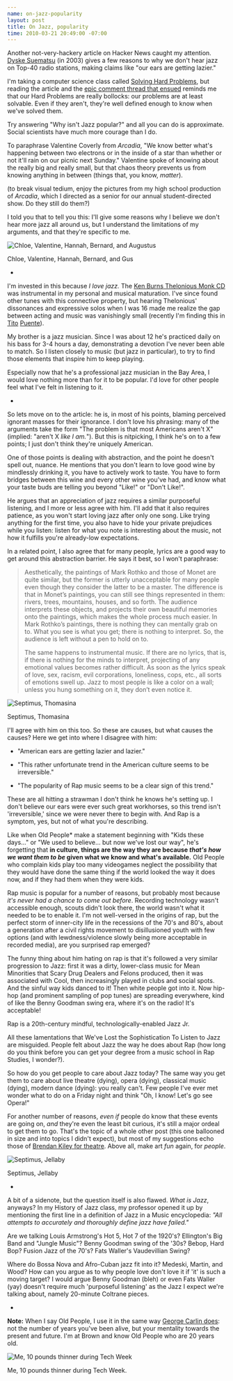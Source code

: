 ```yaml
--- 
name: on-jazz-popularity
layout: post
title: On Jazz, popularity
time: 2010-03-21 20:49:00 -07:00
---
```

Another not-very-hackery article on Hacker News caught my attention. 
[Dyske Suematsu][1] (in 2003) gives a few reasons to why we don't hear jazz on Top-40
radio stations, making claims like "our ears are getting lazier."

I'm taking a computer science class called [Solving Hard Problems][2], but
reading the article and the [epic comment thread that ensued][3] reminds me
that our Hard Problems are really bollocks: our problems are at least
solvable. Even if they aren't, they're well defined enough to know when we've
solved them.

Try answering "Why isn't Jazz popular?" and all you can do is approximate.
Social scientists have much more courage than I do.

To paraphrase Valentine Coverly from _Arcadia_, "We know better what's
happening between two electrons or in the inside of a star than whether or not
it'll rain on our picnic next Sunday." Valentine spoke of knowing about the
really big and really small, but that chaos theory prevents us from knowing
anything in between (things that, you know, _matter_).

(to break visual tedium, enjoy the pictures from my high school production of
_Arcadia_, which I directed as a senior for our annual student-directed show.
Do they still do them?)

I told you that to tell you this: I'll give some reasons why I believe we
don't hear more jazz all around us, but I understand the limitations of my
arguments, and that they're specific to me.

![Chloe, Valentine, Hannah, Bernard, and Augustus][4]

Chloe, Valentine, Hannah, Bernard, and Gus

-

I'm invested in this because _I love jazz._ The [Ken Burns Thelonious Monk
CD][5] was instrumental in my personal and musical maturation. I've since
found other tunes with this connective property, but hearing Thelonious'
dissonances and expressive solos when I was 16 made me realize the gap between
acting and music was vanishingly small (recently I'm finding this in [Tito][6]
[Puente][7]).

My brother is a jazz musician. Since I was about 12 he's practiced daily on
his bass for 3-4 hours a day, demonstrating a devotion I've never been able to
match. So I listen closely to music (but jazz in particular), to try to find
those elements that inspire him to keep playing.

Especially now that he's a professional jazz musician in the Bay Area, I would
love nothing more than for it to be popular. I'd love for other people feel
what I've felt in listening to it.

-

So lets move on to the article: he is, in most of his points, blaming
perceived ignorant masses for their ignorance. I don't love his phrasing: many
of the arguments take the form "The problem is that most Americans aren't X"
(implied: "aren't X _like I am._"). But this is nitpicking, I think he's on to
a few points; I just don't think they're uniquely American.

One of those points is dealing with abstraction, and the point he doesn't
spell out, nuance. He mentions that you don't learn to love good wine by
mindlessly drinking it, you have to actively work to taste. You have to form
bridges between this wine and every other wine you've had, and know what your
taste buds are telling you beyond "Like!" or "Don't Like!".

He argues that an appreciation of jazz requires a similar purposeful
listening, and I more or less agree with him. I'll add that it also requires
patience, as you won't start loving jazz after only one song. Like trying
anything for the first time, you also have to hide your private prejudices
while you listen: listen for what you note is interesting about the music, not
how it fulfills you're already-low expectations.

In a related point, I also agree that for many people, lyrics are a good way
to get around this abstraction barrier. He says it best, so I won't
paraphrase:

> Aesthetically, the paintings of Mark Rothko and those of Monet are quite
> similar, but the former is utterly unacceptable for many people even though
> they consider the latter to be a master. The difference is that in Monet’s
> paintings, you can still see things represented in them: rivers, trees,
> mountains, houses, and so forth. The audience interprets these objects, and
> projects their own beautiful memories onto the paintings, which makes the
> whole process much easier. In Mark Rothko’s paintings, there is nothing they
> can mentally grab on to. What you see is what you get; there is nothing to
> interpret. So, the audience is left without a pen to hold on to.
>
> The same happens to instrumental music. If there are no lyrics, that is, if
> there is nothing for the minds to interpret, projecting of any emotional
> values becomes rather difficult. As soon as the lyrics speak of love, sex,
> racism, evil corporations, loneliness, cops, etc., all sorts of emotions swell
> up. Jazz to most people is like a color on a wall; unless you hung something
> on it, they don’t even notice it.


![Septimus, Thomasina][8]

Septimus, Thomasina


I'll agree with him on this too. So these are causes, but what causes the
causes? Here we get into where I disagree with him:

  * "American ears are getting lazier and lazier."

  * "This rather unfortunate trend in the American culture seems to be
irreversible."

  * "The popularity of Rap music seems to be a clear sign of this trend."

These are all hitting a strawman I don't think he knows he's setting up. I
don't believe our ears were ever such great workhorses, so this trend isn't
'irreversible,' since we were never there to begin with. And Rap is a symptom,
yes, but not of what you're describing.

Like when Old People* make a statement beginning with "Kids these days..." or
"We used to believe... but now we've lost our way", he's forgetting that **in
culture, things are the way they are because _that's how we want them to be_
given what we know and what's available.** Old People who complain kids play
too many videogames neglect the possibility that they would have done the same
thing if the world looked the way it does now, and if they had them when they
were kids.

Rap music is popular for a number of reasons, but probably most because _it's
never had a chance to come out before_. Recording technology wasn't accessible
enough, scouts didn't look there, the world wasn't what it needed to be to
enable it. I'm not well-versed in the origins of rap, but the perfect storm of
inner-city life in the recessions of the 70's and 80's, about a generation
after a civil rights movement to disillusioned youth with few options (and
with lewdness/violence slowly being more acceptable in recorded media), are
you surprised rap emerged?

The funny thing about him hating on rap is that it's followed a very similar
progression to Jazz: first it was a dirty, lower-class music for Mean
Minorities that Scary Drug Dealers and Felons produced, then it was associated
with Cool, then increasingly played in clubs and social spots. And the sinful
way kids danced to it! Then white people got into it. Now hip-hop (and
prominent sampling of pop tunes) are spreading everywhere, kind of like the
Benny Goodman swing era, where it's on the radio! It's acceptable!

Rap is a 20th-century mindful, technologically-enabled Jazz Jr.

All these lamentations that We've Lost the Sophistication To Listen to Jazz
are misguided. People felt about Jazz the way he does about Rap (how long do
you think before you can get your degree from a music school in Rap Studies, I
wonder?).

So how do you get people to care about Jazz today? The same way you get them
to care about live theatre (dying), opera (dying), classical music (dying),
modern dance (dying): you really can't. Few people I've ever met wonder what
to do on a Friday night and think "Oh, I know! Let's go see Opera!"

For another number of reasons, _even if_ people do know that these events are
going on, _and_ they're even the least bit curious, it's still a major ordeal
to get them to go. That's the topic of a whole other post (this one ballooned
in size and into topics I didn't expect), but most of my suggestions echo
those of [Brendan Kiley for theatre][9]. Above all, make art _fun_ again, for
_people_.

![Septimus, Jellaby][10]

Septimus, Jellaby

-

A bit of a sidenote, but the question itself is also flawed. _What is Jazz_,
anyways? In my History of Jazz class, my professor opened it up by mentioning
the first line in a definition of Jazz in a Music encyclopedia: _"All attempts
to accurately and thoroughly define jazz have failed."_

Are we talking Louis Armstrong's Hot 5, Hot 7 of the 1920's? Ellington's Big
Band and "Jungle Music"? Benny Goodman swing of the '30s? Bebop, Hard Bop?
Fusion Jazz of the 70's? Fats Waller's Vaudevillian Swing?

Where do Bossa Nova and Afro-Cuban jazz fit into it? Medeski, Martin, and
Wood? How can you argue as to why people love don't love it if 'it' is such a
moving target? I would argue Benny Goodman (bleh) or even Fats Waller (yay)
doesn't require much 'purposeful listening' as the Jazz I expect we're talking
about, namely 20-minute Coltrane pieces.

-

**Note:** When I say Old People, I use it in the same way [George Carlin
does][11]: not the number of years you've been alive, but your mentality
towards the present and future. I'm at Brown and know Old People who are 20
years old.

![Me, 10 pounds thinner during Tech Week][12]

Me, 10 pounds thinner during Tech Week.


   [1]: http://dyske.com/paper/778
   [2]: http://cs.brown.edu/courses/cs258/
   [3]: http://news.ycombinator.com/item?id=1204505
   [4]: http://photos-h.ak.fbcdn.net/photos-ak-sf2p/v16/129/68/1010423/n1010423_30093105_9639.jpg
   [5]: http://www.amazon.com/Ken-Burns-JAZZ-Collection-Thelonious/dp/B000050HVW
   [6]: http://www.youtube.com/watch?v=4Aewq0ruLWI
   [7]: http://www.youtube.com/watch?v=f1lRlWxJZ7Y
   [8]: http://photos-a.ak.fbcdn.net/photos-ak-sf2p/v16/129/68/1010423/n1010423_30093128_4033.jpg
   [9]: http://www.thestranger.com/seattle/ten-things-theaters-need-to-do-right-now-to-save-themselves/Content?oid=691862
   [10]: http://photos-a.ak.fbcdn.net/photos-ak-sf2p/v16/129/68/1010423/n1010423_30093114_1494.jpg
   [11]: http://www.youtube.com/watch?v=W58K-5ArFzo#t=0m42s
   [12]: http://photos-d.ak.fbcdn.net/photos-ak-sf2p/v16/129/68/1010423/n1010423_30093124_3347.jpg
